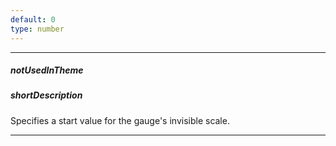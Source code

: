 ```yaml
---
default: 0
type: number
---
```

---
##### notUsedInTheme

##### shortDescription
Specifies a start value for the gauge's invisible scale.

---
